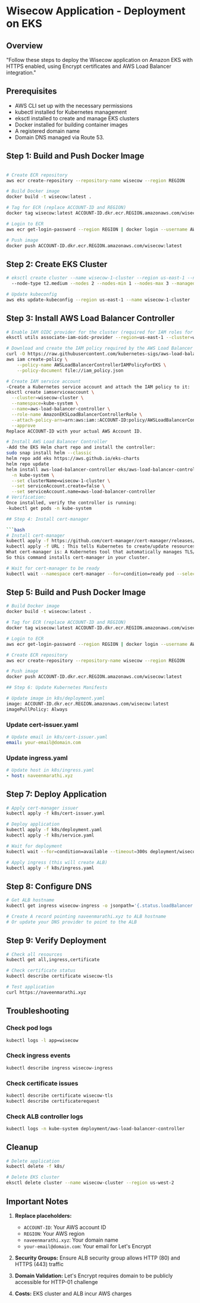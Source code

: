 # Wisecow Application -  Deployment on EKS 

## Overview
"Follow these steps to deploy the Wisecow application on Amazon EKS with HTTPS enabled, using Encrypt certificates and AWS Load Balancer integration."

## Prerequisites
- AWS CLI set up with the necessary permissions
- kubectl installed for Kubernetes management
- eksctl installed to create and manage EKS clusters
- Docker installed for building container images
- A registered domain name
- Domain DNS managed via Route 53.

## Step 1: Build and Push Docker Image

```bash

# Create ECR repository
aws ecr create-repository --repository-name wisecow --region REGION

# Build Docker image
docker build -t wisecow:latest .

# Tag for ECR (replace ACCOUNT-ID and REGION)
docker tag wisecow:latest ACCOUNT-ID.dkr.ecr.REGION.amazonaws.com/wisecow:latest

# Login to ECR
aws ecr get-login-password --region REGION | docker login --username AWS --password-stdin ACCOUNT-ID.dkr.ecr.REGION.amazonaws.com

# Push image
docker push ACCOUNT-ID.dkr.ecr.REGION.amazonaws.com/wisecow:latest
```

## Step 2: Create EKS Cluster

```bash
# eksctl create cluster --name wisecow-1-cluster --region us-east-1 --nodegroup-name wisecow-nodes \
  --node-type t2.medium --nodes 2 --nodes-min 1 --nodes-max 3 --managed

# Update kubeconfig
aws eks update-kubeconfig --region us-east-1 --name wisecow-1-cluster
```

## Step 3: Install AWS Load Balancer Controller

```bash
# Enable IAM OIDC provider for the cluster (required for IAM roles for service accounts)
eksctl utils associate-iam-oidc-provider --region=us-east-1 --cluster=wisecow-1-cluster --approve

# Download and create the IAM policy required by the AWS Load Balancer Controller:
curl -O https://raw.githubusercontent.com/kubernetes-sigs/aws-load-balancer-controller/v2.7.2/docs/install/iam_policy.json
aws iam create-policy \
    --policy-name AWSLoadBalancerControllerIAMPolicyForEKS \
    --policy-document file://iam_policy.json

# Create IAM service account
-Create a Kubernetes service account and attach the IAM policy to it:
eksctl create iamserviceaccount \
  --cluster=wisecow-cluster \
  --namespace=kube-system \
  --name=aws-load-balancer-controller \
  --role-name AmazonEKSLoadBalancerControllerRole \
  --attach-policy-arn=arn:aws:iam::ACCOUNT-ID:policy/AWSLoadBalancerControllerIAMPolicy \
  --approve
Replace ACCOUNT-ID with your actual AWS Account ID.

# Install AWS Load Balancer Controller
-Add the EKS Helm chart repo and install the controller:
sudo snap install helm --classic
helm repo add eks https://aws.github.io/eks-charts
helm repo update
helm install aws-load-balancer-controller eks/aws-load-balancer-controller \
  -n kube-system \
  --set clusterName=wisecow-1-cluster \
  --set serviceAccount.create=false \
  --set serviceAccount.name=aws-load-balancer-controller
# Verification:
Once installed, verify the controller is running:
-kubectl get pods -n kube-system

## Step 4: Install cert-manager

```bash
# Install cert-manager
kubectl apply -f https://github.com/cert-manager/cert-manager/releases/download/v1.13.0/cert-manager.yaml
kubectl apply -f URL : This tells Kubernetes to create/update resources described in the YAML file at the given URL.
What cert-manager is: A Kubernetes tool that automatically manages TLS/SSL certificates for your applications, e.g., getting certificates from Let’s Encrypt and keeping them renewed.
So this command installs cert-manager in your cluster.

# Wait for cert-manager to be ready
kubectl wait --namespace cert-manager --for=condition=ready pod --selector=app=cert-manager --timeout=90s
```

## Step 5: Build and Push Docker Image

```bash
# Build Docker image
docker build -t wisecow:latest .

# Tag for ECR (replace ACCOUNT-ID and REGION)
docker tag wisecow:latest ACCOUNT-ID.dkr.ecr.REGION.amazonaws.com/wisecow:latest

# Login to ECR
aws ecr get-login-password --region REGION | docker login --username AWS --password-stdin ACCOUNT-ID.dkr.ecr.REGION.amazonaws.com

# Create ECR repository
aws ecr create-repository --repository-name wisecow --region REGION

# Push image
docker push ACCOUNT-ID.dkr.ecr.REGION.amazonaws.com/wisecow:latest

## Step 6: Update Kubernetes Manifests

# Update image in k8s/deployment.yaml
image: ACCOUNT-ID.dkr.ecr.REGION.amazonaws.com/wisecow:latest
imagePullPolicy: Always
```

### Update cert-issuer.yaml
```yaml
# Update email in k8s/cert-issuer.yaml
email: your-email@domain.com
```

### Update ingress.yaml
```yaml
# Update host in k8s/ingress.yaml
- host: naveenmarathi.xyz
```

## Step 7: Deploy Application

```bash
# Apply cert-manager issuer
kubectl apply -f k8s/cert-issuer.yaml

# Deploy application
kubectl apply -f k8s/deployment.yaml
kubectl apply -f k8s/service.yaml

# Wait for deployment
kubectl wait --for=condition=available --timeout=300s deployment/wisecow-deployment

# Apply ingress (this will create ALB)
kubectl apply -f k8s/ingress.yaml
```

## Step 8: Configure DNS

```bash
# Get ALB hostname
kubectl get ingress wisecow-ingress -o jsonpath='{.status.loadBalancer.ingress[0].hostname}'

# Create A record pointing naveenmarathi.xyz to ALB hostname
# Or update your DNS provider to point to the ALB
```

## Step 9: Verify Deployment

```bash
# Check all resources
kubectl get all,ingress,certificate

# Check certificate status
kubectl describe certificate wisecow-tls

# Test application
curl https://naveenmarathi.xyz
```

## Troubleshooting

### Check pod logs
```bash
kubectl logs -l app=wisecow
```

### Check ingress events
```bash
kubectl describe ingress wisecow-ingress
```

### Check certificate issues
```bash
kubectl describe certificate wisecow-tls
kubectl describe certificaterequest
```

### Check ALB controller logs
```bash
kubectl logs -n kube-system deployment/aws-load-balancer-controller
```

## Cleanup

```bash
# Delete application
kubectl delete -f k8s/

# Delete EKS cluster
eksctl delete cluster --name wisecow-cluster --region us-west-2
```

## Important Notes

1. **Replace placeholders:**
   - `ACCOUNT-ID`: Your AWS account ID
   - `REGION`: Your AWS region
   - `naveenmarathi.xyz`: Your domain name
   - `your-email@domain.com`: Your email for Let's Encrypt

2. **Security Groups:** Ensure ALB security group allows HTTP (80) and HTTPS (443) traffic

3. **Domain Validation:** Let's Encrypt requires domain to be publicly accessible for HTTP-01 challenge

4. **Costs:** EKS cluster and ALB incur AWS charges
